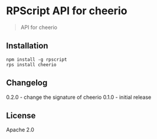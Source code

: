 # RPScript API for cheerio
> API for cheerio

## Installation

```
npm install -g rpscript
rps install cheerio
```

## Changelog

0.2.0 - change the signature of cheerio
0.1.0 - initial release

## License

Apache 2.0